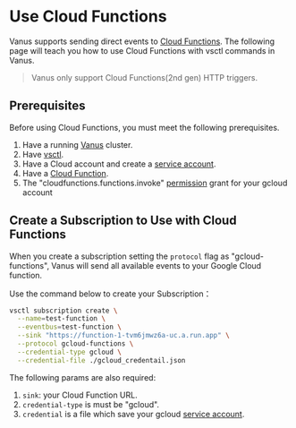 # Use Cloud Functions

Vanus supports sending direct events to [Cloud Functions][cloud functions]. The following page will teach you how to use Cloud Functions with vsctl commands in Vanus.

> Vanus only support Cloud Functions(2nd gen) HTTP triggers.

## Prerequisites

Before using Cloud Functions, you must meet the following prerequisites.

1. Have a running [Vanus](https://github.com/vanus-labs/docs/blob/main/user-manual/getting-started/install/k8s(recommended).md) cluster.
2. Have [vsctl](https://github.com/vanus-labs/docs/blob/main/user-manual/how-to/vsctl.md).
3. Have a Cloud account and create a [service account].
4. Have a [Cloud Function][function].
5. The "cloudfunctions.functions.invoke" [permission] grant for your gcloud account

## Create a Subscription to Use with Cloud Functions

When you create a subscription setting the `protocol` flag as "gcloud-functions", Vanus will send all available events to your Google Cloud function.

 Use the command below to create your Subscription：

```bash
vsctl subscription create \
  --name=test-function \
  --eventbus=test-function \
  --sink "https://function-1-tvm6jmwz6a-uc.a.run.app" \
  --protocol gcloud-functions \
  --credential-type gcloud \
  --credential-file ./gcloud_credentail.json
```

The following params are also required:

1. `sink`: your Cloud Function URL.
2. `credential-type` is must be "gcloud".
3. `credential` is a file which save your gcloud [service account].

[cloud functions]: https://cloud.google.com/functions/docs/concepts/overview
[service account]: https://cloud.google.com/iam/docs/creating-managing-service-account-keys
[function]: https://cloud.google.com/functions/docs/console-quickstart
[permission]: https://cloud.google.com/functions/docs/securing/managing-access-iam
